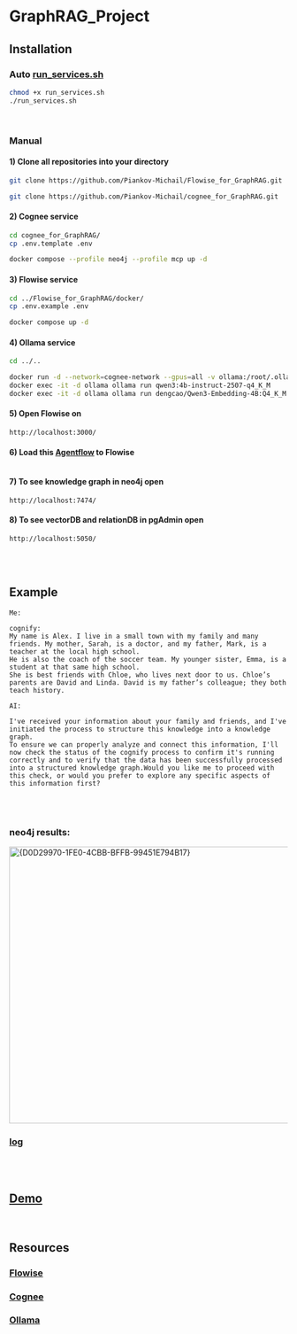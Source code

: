 # GraphRAG_Project
## Installation
### Auto [run_services.sh](run_services.sh)
```bash
chmod +x run_services.sh
./run_services.sh
```
<br>

### Manual
#### 1) Clone all repositories into your directory
```bash 
git clone https://github.com/Piankov-Michail/Flowise_for_GraphRAG.git
```
```bash 
git clone https://github.com/Piankov-Michail/cognee_for_GraphRAG.git
```

#### 2) Cognee service
```bash 
cd cognee_for_GraphRAG/
cp .env.template .env

docker compose --profile neo4j --profile mcp up -d
```

#### 3) Flowise service
```bash 
cd ../Flowise_for_GraphRAG/docker/
cp .env.example .env

docker compose up -d
```

#### 4) Ollama service
```bash
cd ../..

docker run -d --network=cognee-network --gpus=all -v ollama:/root/.ollama --name ollama ollama/ollama
docker exec -it -d ollama ollama run qwen3:4b-instruct-2507-q4_K_M
docker exec -it -d ollama ollama run dengcao/Qwen3-Embedding-4B:Q4_K_M
```

#### 5) Open Flowise on 
```text
http://localhost:3000/
```

#### 6) Load this [Agentflow](https://github.com/Piankov-Michail/GraphRAG_Flowise/blob/6b990d15b47b869256466d47c89f7205c49ffa6a/GraphRAG%20Agents.json) to Flowise <br> <br>
#### 7) To see knowledge graph in neo4j open 
```text
http://localhost:7474/
```

#### 8) To see vectorDB and relationDB in pgAdmin open 
```text
http://localhost:5050/
```
<br><br>

## Example
```text
Me:

cognify:
My name is Alex. I live in a small town with my family and many friends. My mother, Sarah, is a doctor, and my father, Mark, is a teacher at the local high school.
He is also the coach of the soccer team. My younger sister, Emma, is a student at that same high school.
She is best friends with Chloe, who lives next door to us. Chloe’s parents are David and Linda. David is my father’s colleague; they both teach history.
```
```text
AI: 

I've received your information about your family and friends, and I've initiated the process to structure this knowledge into a knowledge graph.
To ensure we can properly analyze and connect this information, I'll now check the status of the cognify process to confirm it's running correctly and to verify that the data has been successfully processed into a structured knowledge graph.Would you like me to proceed with this check, or would you prefer to explore any specific aspects of this information first?
```
<br> <br>
### neo4j results:
<img width="1515" height="500" alt="{D0D29970-1FE0-4CBB-BFFB-99451E794B17}" src="https://github.com/user-attachments/assets/e06139cb-2c5c-42c9-9c9f-7362717d0d7b" />

### [log](https://github.com/Piankov-Michail/GraphRAG_Flowise/blob/main/log.txt)
<br> <br>

## [Demo](https://github.com/Piankov-Michail/GraphRAG_Project/blob/main/demo.pdf)
<br>

## Resources
### [Flowise](https://github.com/FlowiseAI/Flowise)
### [Cognee](https://github.com/topoteretes/cognee)
### [Ollama](https://hub.docker.com/r/ollama/ollama)
